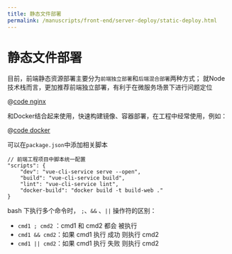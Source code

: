 ```yaml
---
title: 静态文件部署
permalink: /manuscripts/front-end/server-deploy/static-deploy.html
---
```


# 静态文件部署

目前，前端静态资源部署主要分为`前端独立部署`和`后端混合部署`两种方式；
就Node技术栈而言，更加推荐前端独立部署，有利于在微服务场景下进行问题定位

@[code nginx](@code/nginx/static-dist-deploy.conf)

和Docker结合起来使用，快速构建镜像、容器部署，在工程中经常使用，例如：

@[code docker](@code/docker/static-dist-deploy.Dockerfile)

可以在`package.json`中添加相关脚本

```json5
// 前端工程项目中脚本统一配置
"scripts": {
    "dev": "vue-cli-service serve --open",
    "build": "vue-cli-service build",
    "lint": "vue-cli-service lint",
    "docker-build": "docker build -t build-web ."
}
```

bash 下执行多个命令时， `;`、`&&` 、`||` 操作符的区别：

- `cmd1 ; cmd2` ：cmd1 和 cmd2 都会 被执行
- `cmd1 && cmd2`：如果 cmd1 执行 成功 则执行 cmd2
- `cmd1 || cmd2`：如果 cmd1 执行 失败 则执行 cmd2
